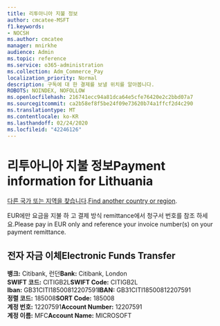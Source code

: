 ```yaml
---
title: 리투아니아 지불 정보
author: cmcatee-MSFT
f1.keywords:
- NOCSH
ms.author: cmcatee
manager: mnirkhe
audience: Admin
ms.topic: reference
ms.service: o365-administration
ms.collection: Adm_Commerce_Pay
localization_priority: Normal
description: 구독에 대 한 결제를 보낼 위치를 알아봅니다.
ROBOTS: NOINDEX, NOFOLLOW
ms.openlocfilehash: 216741ecc94a81dca64e5cfe76420e2c2bbd07a7
ms.sourcegitcommit: ca2b58ef8f5be24f09e73620b74a1ffcf2d4c290
ms.translationtype: MT
ms.contentlocale: ko-KR
ms.lasthandoff: 02/24/2020
ms.locfileid: "42246126"
---
```

# <a name="payment-information-for-lithuania"></a><span data-ttu-id="00fb4-103">리투아니아 지불 정보</span><span class="sxs-lookup"><span data-stu-id="00fb4-103">Payment information for Lithuania</span></span>

<span data-ttu-id="00fb4-104">[다른 국가 또는 지역을 찾습니다](../billing-and-payments/pay-for-your-subscription.md).</span><span class="sxs-lookup"><span data-stu-id="00fb4-104">[Find another country or region](../billing-and-payments/pay-for-your-subscription.md).</span></span>

<span data-ttu-id="00fb4-105">EUR에만 요금을 지불 하 고 결제 방식 remittance에서 청구서 번호를 참조 하세요.</span><span class="sxs-lookup"><span data-stu-id="00fb4-105">Please pay in EUR only and reference your invoice number(s) on your payment remittance.</span></span>

## <a name="electronic-funds-transfer"></a><span data-ttu-id="00fb4-106">전자 자금 이체</span><span class="sxs-lookup"><span data-stu-id="00fb4-106">Electronic Funds Transfer</span></span>

<span data-ttu-id="00fb4-107">**뱅크:** Citibank, 런던</span><span class="sxs-lookup"><span data-stu-id="00fb4-107">**Bank:** Citibank, London</span></span>  
<span data-ttu-id="00fb4-108">**SWIFT 코드:** CITIGB2L</span><span class="sxs-lookup"><span data-stu-id="00fb4-108">**SWIFT Code:** CITIGB2L</span></span>  
<span data-ttu-id="00fb4-109">**Iban:** GB31CITI18500812207591</span><span class="sxs-lookup"><span data-stu-id="00fb4-109">**IBAN:** GB31CITI18500812207591</span></span>  
<span data-ttu-id="00fb4-110">**정렬 코드:** 185008</span><span class="sxs-lookup"><span data-stu-id="00fb4-110">**SORT Code:** 185008</span></span>  
<span data-ttu-id="00fb4-111">**계정 번호:** 12207591</span><span class="sxs-lookup"><span data-stu-id="00fb4-111">**Account Number:** 12207591</span></span>  
<span data-ttu-id="00fb4-112">**계정 이름:** MFC</span><span class="sxs-lookup"><span data-stu-id="00fb4-112">**Account Name:** MICROSOFT</span></span>